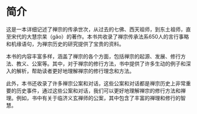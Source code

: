 # 简介

这是一本详细记述了禅宗的传承世次，从过去的七佛、西天祖师，到东土祖师，直至宋代的大慧宗杲（gǎo）的著作。本书共收录了禅宗传承法系650人的言行事略和机缘语句，为禅宗历史的研究提供了宝贵的资料。

本书的内容丰富多样，涵盖了禅宗的各个方面，包括禅宗的起源、发展、修行方法、教义、公案等。其中，对于禅宗的修行方法，书中提供了许多生动的例子和深入的解析，帮助读者更好地理解禅宗的修行理念和方法。

此外，本书还收录了许多禅宗公案和对话，这些公案和对话都是禅宗历史上非常重要的历史事件，通过这些公案和对话，我们可以更好地理解禅宗的修行方法和禅理。例如，书中有关于临济义玄禅师的公案，其中包含了丰富的禅理和修行的智慧。